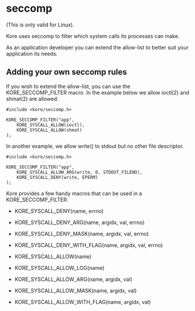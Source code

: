 # seccomp

(This is only valid for Linux).

Kore uses seccomp to filter which system calls its processes can make.

As an application developer you can extend the allow-list to better
suit your application its needs.

## Adding your own seccomp rules

If you wish to extend the allow-list, you can use the KORE_SECCOMP_FILTER
macro. In the example below we allow ioctl(2) and shmat(2) are allowed.

```
#include <kore/seccomp.h>

KORE_SECCOMP_FILTER("app",
	KORE_SYSCALL_ALLOW(ioctl),
	KORE_SYSCALL_ALLOW(shmat)
);
```

In another example, we allow write() to stdout but no other file descriptor.

```
#include <kore/seccomp.h>

KORE_SECCOMP_FILTER("app",
	KORE_SYSCALL_ALLOW_ARG(write, 0, STDOUT_FILENO),
	KORE_SYSCALL_DENY(write, EPERM)
);
```

Kore provides a few handy macros that can be used in a KORE_SECCOMP_FILTER:

- KORE_SYSCALL_DENY(name, errno)
- KORE_SYSCALL_DENY_ARG(name, argidx, val, errno)
- KORE_SYSCALL_DENY_MASK(name, argidx, val, errno)
- KORE_SYSCALL_DENY_WITH_FLAG(name, argidx, val, errno)

- KORE_SYSCALL_ALLOW(name)
- KORE_SYSCALL_ALLOW_LOG(name)
- KORE_SYSCALL_ALLOW_ARG(name, argidx, val)
- KORE_SYSCALL_ALLOW_MASK(name, argidx, val)
- KORE_SYSCALL_ALLOW_WITH_FLAG(name, argidx, val)
